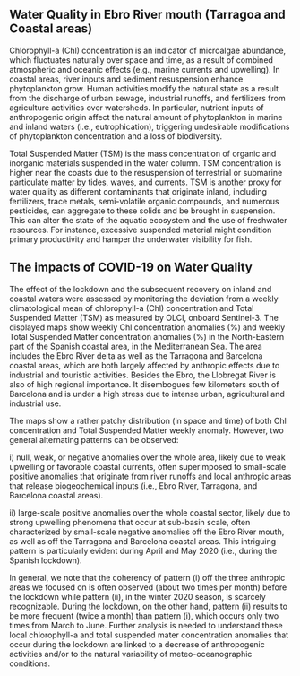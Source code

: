 ## Water Quality in Ebro River mouth (Tarragoa and Coastal areas)

Chlorophyll-a (Chl) concentration is an indicator of microalgae abundance, which fluctuates naturally over space and time, as a result of combined atmospheric and oceanic effects (e.g., marine currents and upwelling). In coastal areas, river inputs and sediment resuspension enhance phytoplankton grow. Human activities modify the natural state as a result from the discharge of urban sewage, industrial runoffs, and fertilizers from agriculture activities over watersheds. In particular, nutrient inputs of anthropogenic origin affect the natural amount of phytoplankton in marine and inland waters (i.e., eutrophication), triggering undesirable modifications of phytoplankton concentration and a loss of biodiversity.

Total Suspended Matter (TSM) is the mass concentration of organic and inorganic materials suspended in the water column. TSM concentration is higher near the coasts due to the resuspension of terrestrial or submarine particulate matter by tides, waves, and currents. TSM is another proxy for water quality as different contaminants that originate inland, including fertilizers, trace metals, semi-volatile organic compounds, and numerous pesticides, can aggregate to these solids and be brought in suspension. This can alter the state of the aquatic ecosystem and the use of freshwater resources. For instance, excessive suspended material might condition primary productivity and hamper the underwater visibility for fish. 

## The impacts of COVID-19 on Water Quality

The effect of the lockdown and the subsequent recovery on inland and coastal waters were assessed by monitoring the deviation from a weekly climatological mean of chlorophyll-a (Chl) concentration and Total Suspended Matter (TSM) as measured by OLCI, onboard Sentinel-3. The displayed maps show weekly Chl concentration anomalies (%) and weekly Total Suspended Matter concentration anomalies (%) in the North-Eastern part of the Spanish coastal area, in the Mediterranean Sea. The area includes the Ebro River delta as well as the Tarragona and Barcelona coastal areas, which are both largely affected by anthropic effects due to industrial and touristic activities. Besides the Ebro, the Llobregat River is also of high regional importance. It disembogues few kilometers south of Barcelona and is under a high stress due to intense urban, agricultural and industrial use.

The maps show a rather patchy distribution (in space and time) of both Chl concentration and Total Suspended Matter weekly anomaly. However, two general alternating patterns can be observed:

i)	null, weak, or negative anomalies over the whole area, likely due to weak upwelling or favorable coastal currents, often superimposed to small-scale positive anomalies that originate from river runoffs and local anthropic areas that release biogeochemical inputs (i.e., Ebro River, Tarragona, and Barcelona coastal areas). 

ii)	large-scale positive anomalies over the whole coastal sector, likely due to strong upwelling phenomena that occur at sub-basin scale, often characterized by small-scale negative anomalies off the Ebro River mouth, as well as off the Tarragona and Barcelona coastal areas. This intriguing pattern is particularly evident during April and May 2020 (i.e., during the Spanish lockdown). 

In general, we note that the coherency of pattern (i) off the three anthropic areas we focused on is often observed (about two times per month) before the lockdown while pattern (ii), in the winter 2020 season, is scarcely recognizable. During the lockdown, on the other hand, pattern (ii) results to be more frequent (twice a month) than pattern (i), which occurs only two times from March to June. Further analysis is needed to understand these local chlorophyll-a and total suspended mater concentration anomalies that occur during the lockdown are linked to a decrease of anthropogenic activities and/or to the natural variability of meteo-oceanographic conditions.
